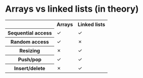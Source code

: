 # Arrays vs linked lists (in theory)

<table>
    <tr>
        <th></th>
        <th>Arrays</th>
        <th>Linked lists</th>
    </tr>
    <tr>
        <th>Sequential access</th>
        <td>✓</td>
        <td>✓</td>
    </tr>
    <tr>
        <th>Random access</th>
        <td>✓</td>
        <td>✗</td>
    </tr>
    <tr>
        <th>Resizing</th>
        <td>✗</td>
        <td>✓</td>
    </tr>
    <tr>
        <th>Push/pop</th>
        <td>✓</td>
        <td>✓</td>
    </tr>
    <tr>
        <th>Insert/delete</th>
        <td>✗</td>
        <td>✓</td>
    </tr>
</table>

